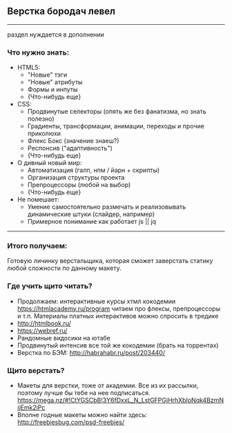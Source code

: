 ## Верстка бородач левел

---

раздел нуждается в дополнении

### Что нужно знать:
  * HTML5:
    *  "Новые" тэги
    *  "Новые" атрибуты
    *  Формы и инпуты
    *  {Что-нибудь еще}
  * CSS:
    *  Продвинутые селекторы (опять же без фанатизма, но знать полезно)
    *  Градиенты, трансформации, анимации, переходы и прочие приколюхи
    *  Флекс Бокс (значение знаеш?)
    *  Респонсив ("адаптивность")
    *  {Что-нибудь еще}
  * О дивный новый мир:
    *  Автоматизация (галп, нпм / йарн + скрипты)
    *  Организация структуры проекта
    *  Препроцессоры (любой на выбор)
    *  {Что-нибудь еще}
  * Не помешает:
    * Умение самостоятельно размечать и реализовывать динамические штуки (слайдер, например)
    * Примерное понимание как работает js || jq

---

### Итого получаем:

Готовую личинку верстальщика, которая сможет заверстать статику любой сложности по данному макету.

### Где учить щито читать?

  *  Продолжаем: интерактивные курсы хтмл кокодемии https://htmlacademy.ru/program читаем про флексы, препроцессоры и т.п. Материалы платных интерактивов можно спросить в тредике
  *  http://htmlbook.ru/
  *  https://webref.ru/
  *  Рандомные видосики на ютабе
  *  Продвинутый интенсив все той же кокодемии (брать на торрентах)
  * Верстка по БЭМ: http://habrahabr.ru/post/203440/

### Щито верстать?
  * Макеты для верстки, тоже от академии. Все из их рассылки, поэтому лучше бы тебе на нее подписаться. https://mega.nz/#!CtYGSCbB!3Y6fDxxL_N_LstGFPGjHrhXbIoNqk4BzmNjjEmk2jPc
  * Вполне годные макеты можно найти здесь: http://freebiesbug.com/psd-freebies/
